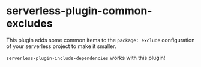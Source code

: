# serverless-plugin-common-excludes

This plugin adds some common items to the `package: exclude` configuration of your serverless project to make it smaller.

`serverless-plugin-include-dependencies` works with this plugin!
